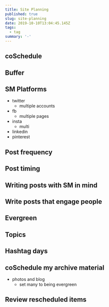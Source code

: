 ```yaml
---
title: Site Planning
published: true
slug: site-planning
date: 2019-10-10T13:04:45.145Z
tags:
  - tag
summary: '-'
---
```


## coSchedule

## Buffer

## SM Platforms
- twitter
  - multiple accounts
- fb
  - multiple pages
- insta
  - multi
- linkedin
- pinterest

## Post frequency

## Post timing

## Writing posts with SM in mind

## Write posts that engage people

## Evergreen

## Topics

## Hashtag days

## coSchedule my archive material
- photos and blog
  - set many to being evergreen

## Review rescheduled items
